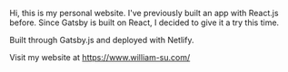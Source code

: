 Hi, this is my personal website. 
I've previously built an app with React.js before.
Since Gatsby is built on React, I decided to give it a try this time.

Built through Gatsby.js and deployed with Netlify.

Visit my website at https://www.william-su.com/ 